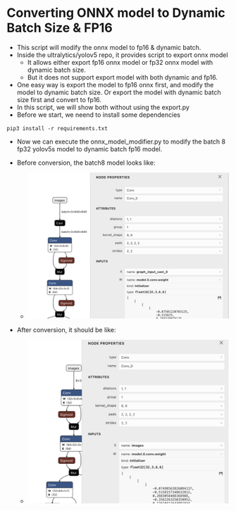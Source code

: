 # Converting ONNX model to Dynamic Batch Size & FP16

- This script will modify the onnx model to fp16 & dynamic batch.
- Inside the ultralytics/yolov5 repo, it provides script to export onnx model
    - It allows either export fp16 onnx model or fp32 onnx model with dynamic batch size.
    - But it does not support export model with both dynamic and fp16.
- One easy way is export the model to fp16 onnx first, and modify the model to dynamic batch size. Or export the model with dynamic batch size first and convert to fp16.
- In this script, we will show both without using the export.py
- Before we start, we neend to install some dependencies

```
pip3 install -r requirements.txt
```

- Now we can execute the onnx_model_modifier.py to modify the batch 8 fp32 yolov5s model to dynamic batch fp16 model.

- Before conversion, the batch8 model looks like: 
    - ![before](before.png)
- After conversion, it should be like:
    - ![after](after.png)
